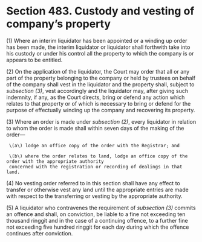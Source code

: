 # Section 483. Custody and vesting of company’s property

\(1\) Where an interim liquidator has been appointed or a winding up order has been made, the interim liquidator or liquidator shall forthwith take into his custody or under his control all the property to which the company is or appears to be entitled.

\(2\) On the application of the liquidator, the Court may order that all or any part of the property belonging to the company or held by trustees on behalf of the company shall vest in the liquidator and the property shall, subject to _subsection \(3\)_, vest accordingly and the liquidator may, after giving such indemnity, if any, as the Court directs, bring or defend any action which relates to that property or of which is necessary to bring or defend for the purpose of effectually winding up the company and recovering its property.

\(3\) Where an order is made under _subsection \(2\)_, every liquidator in relation to whom the order is made shall within seven days of the making of the order—

     \(a\) lodge an office copy of the order with the Registrar; and

     \(b\) where the order relates to land, lodge an office copy of the order with the appropriate authority  
     concerned with the registration or recording of dealings in that land.

\(4\) No vesting order referred to in this section shall have any effect to transfer or otherwise vest any land until the appropriate entries are made with respect to the transferring or vesting by the appropriate authority.

\(5\) A liquidator who contravenes the requirement of _subsection \(3\)_ commits an offence and shall, on conviction, be liable to a fine not exceeding ten thousand ringgit and in the case of a continuing offence, to a further fine not exceeding five hundred ringgit for each day during which the offence continues after conviction.

